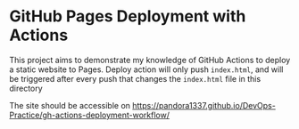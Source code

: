 # GitHub Pages Deployment with Actions

This project aims to demonstrate my knowledge of GitHub Actions to deploy a static website to Pages.
Deploy action will only push `index.html`, and will be triggered after every push that changes the `index.html` file in this directory

The site should be accessible on https://pandora1337.github.io/DevOps-Practice/gh-actions-deployment-workflow/
